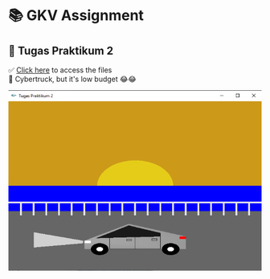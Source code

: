 # 📚 GKV Assignment  

## 📌 Tugas Praktikum 2  
✅ [Click here](https://github.com/akmalscript/GKV-A1/tree/main/Tugas%20Praktikum%202) to access the files  
🚗 Cybertruck, but it's low budget 😂😂

![Cybertruck Render](/Tugas%20Praktikum%202/mobil.png)  

